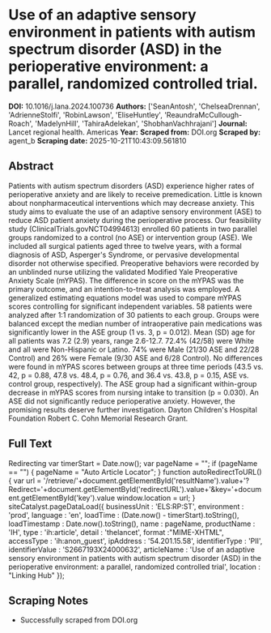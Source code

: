 # Use of an adaptive sensory environment in patients with autism spectrum disorder (ASD) in the perioperative environment: a parallel, randomized controlled trial.

**DOI:** 10.1016/j.lana.2024.100736
**Authors:** ['SeanAntosh', 'ChelseaDrennan', 'AdrienneStolfi', 'RobinLawson', 'EliseHuntley', 'ReaundraMcCullough-Roach', 'MadelynHill', 'TahiraAdelekan', 'ShobhanVachhrajani']
**Journal:** Lancet regional health. Americas
**Year:** 
**Scraped from:** DOI.org
**Scraped by:** agent_b
**Scraping date:** 2025-10-21T10:43:09.561810

## Abstract

Patients with autism spectrum disorders (ASD) experience higher rates of perioperative anxiety and are likely to receive premedication. Little is known about nonpharmaceutical interventions which may decrease anxiety. This study aims to evaluate the use of an adaptive sensory environment (ASE) to reduce ASD patient anxiety during the perioperative process.
Our feasibility study (ClinicalTrials.govNCT04994613) enrolled 60 patients in two parallel groups randomized to a control (no ASE) or intervention group (ASE). We included all surgical patients aged three to twelve years, with a formal diagnosis of ASD, Asperger's Syndrome, or pervasive developmental disorder not otherwise specified. Preoperative behaviors were recorded by an unblinded nurse utilizing the validated Modified Yale Preoperative Anxiety Scale (mYPAS). The difference in score on the mYPAS was the primary outcome, and an intention-to-treat analysis was employed. A generalized estimating equations model was used to compare mYPAS scores controlling for significant independent variables.
58 patients were analyzed after 1:1 randomization of 30 patients to each group. Groups were balanced except the median number of intraoperative pain medications was significantly lower in the ASE group (1 vs. 3, p = 0.012). Mean (SD) age for all patients was 7.2 (2.9) years, range 2.6-12.7. 72.4% (42/58) were White and all were Non-Hispanic or Latino. 74% were Male (21/30 ASE and 22/28 Control) and 26% were Female (9/30 ASE and 6/28 Control). No differences were found in mYPAS scores between groups at three time periods (43.5 vs. 42, p = 0.88, 47.8 vs. 48.4, p = 0.76, and 36.4 vs. 43.8, p = 0.15, ASE vs. control group, respectively). The ASE group had a significant within-group decrease in mYPAS scores from nursing intake to transition (p = 0.030).
An ASE did not significantly reduce perioperative anxiety. However, the promising results deserve further investigation.
Dayton Children's Hospital Foundation Robert C. Cohn Memorial Research Grant.

## Full Text

Redirecting var timerStart = Date.now(); var pageName = ""; if (pageName == "") { pageName = "Auto Article Locator"; } function autoRedirectToURL() { var url = '/retrieve/'+document.getElementById('resultName').value+'?Redirect='+document.getElementById('redirectURL').value+'&key='+document.getElementById('key').value window.location = url; } siteCatalyst.pageDataLoad({ businessUnit : 'ELS:RP:ST', environment : 'prod', language : 'en', loadTime : (Date.now() - timerStart).toString(), loadTimestamp : Date.now().toString(), name : pageName, productName : 'IH', type : 'ih:article', detail : 'thelancet', format :"MIME-XHTML", accessType : 'ih:anon_guest', ipAddress : '54.201.15.58', identifierType : 'PII', identifierValue : 'S2667193X24000632', articleName : 'Use of an adaptive sensory environment in patients with autism spectrum disorder (ASD) in the perioperative environment: a parallel, randomized controlled trial', location : "Linking Hub" });

## Scraping Notes

- Successfully scraped from DOI.org
